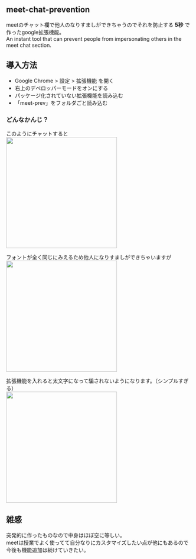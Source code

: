 ## meet-chat-prevention
meetのチャット欄で他人のなりすましができちゃうのでそれを防止する __5秒__ で作ったgoogle拡張機能。  
An instant tool that can prevent people from impersonating others in the meet chat section.   


    
## 導入方法
* Google Chrome > 設定 > 拡張機能 を開く
* 右上のデベロッパーモードをオンにする
* パッケージ化されていない拡張機能を読み込む
* 「meet-prev」をフォルダごと読み込む



### どんなかんじ？
このようにチャットすると  
<img src="https://user-images.githubusercontent.com/92311154/150646954-ffe77b37-5287-4688-b60e-603bc21bbfd9.JPG" width="300">  

フォントが全く同じにみえるため他人になりすましができちゃいますが  
<img src="https://user-images.githubusercontent.com/92311154/150646956-f804a28f-cba1-4bf8-92b3-bd49cb765e30.JPG" width="300">  

拡張機能を入れると太文字になって騙されないようになります。（シンプルすぎる）  
<img src="https://user-images.githubusercontent.com/92311154/150646984-9374b8cb-ca5c-4aef-9461-90f1e3446b49.JPG" width="300">

  
## 雑感
突発的に作ったものなので中身はほぼ空に等しい。  
meetは授業でよく使ってて自分なりにカスタマイズしたい点が他にもあるので今後も機能追加は続けていきたい。

